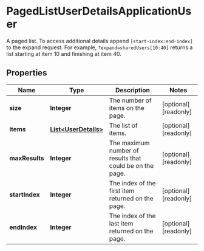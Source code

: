 

# PagedListUserDetailsApplicationUser

A paged list. To access additional details append `[start-index:end-index]` to the expand request. For example, `?expand=sharedUsers[10:40]` returns a list starting at item 10 and finishing at item 40.

## Properties

Name | Type | Description | Notes
------------ | ------------- | ------------- | -------------
**size** | **Integer** | The number of items on the page. |  [optional] [readonly]
**items** | [**List&lt;UserDetails&gt;**](UserDetails.md) | The list of items. |  [optional] [readonly]
**maxResults** | **Integer** | The maximum number of results that could be on the page. |  [optional] [readonly]
**startIndex** | **Integer** | The index of the first item returned on the page. |  [optional] [readonly]
**endIndex** | **Integer** | The index of the last item returned on the page. |  [optional] [readonly]



